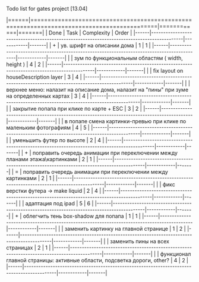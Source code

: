 Todo list for gates project [13.04]

|======|===========================================================================================|============|=======|
| Done |                                            Task                                           | Complexity | Order |
|------|-------------------------------------------------------------------------------------------|------------|-------|
| +    | ув. шрифт на описании дома                                                                |          1 |     1 |
|------|-------------------------------------------------------------------------------------------|------------|-------|
|      | зум по функциональным областям ( width, height )                                          |          4 |     2 |
|------|-------------------------------------------------------------------------------------------|------------|-------|
|      | fix layout on houseDescription layer                                                      |          3 |     4 |
|------|-------------------------------------------------------------------------------------------|------------|-------|
|      | верхнее меню: налазит на описание дома, налазит на "пины" при зуме на определенных картах |          3 |     4 |
|------|-------------------------------------------------------------------------------------------|------------|-------|
|      | закрытие попапа при клике по карте + ESC                                                  |          3 |     2 |
|------|-------------------------------------------------------------------------------------------|------------|-------|
|      | в попапе смена картинки-превью при клике по маленьким фотографиям                         |          4 |     5 |
|------|-------------------------------------------------------------------------------------------|------------|-------|
|      | уменьшить футер по высоте                                                                 |          2 |     4 |
|------|-------------------------------------------------------------------------------------------|------------|-------|
| +    | поправить очередь анимации при переключении между планами этажа\картинками                |          2 |     1 |
|------|-------------------------------------------------------------------------------------------|------------|-------|
| =    | поправить очередь анимации при переключении между картинками                              |          2 |     1 |
|------|-------------------------------------------------------------------------------------------|------------|-------|
|      | фикс верстки футера -> make liquid                                                        |          2 |     4 |
|------|-------------------------------------------------------------------------------------------|------------|-------|
|      | адаптация под ipad                                                                        |          5 |     6 |
|------|-------------------------------------------------------------------------------------------|------------|-------|
| +    | облегчить тень box-shadow для попапа                                                      |          1 |     1 |
|------|-------------------------------------------------------------------------------------------|------------|-------|
|      | заменить картинку на главной странице                                                     |          1 |     2 |
|------|-------------------------------------------------------------------------------------------|------------|-------|
|      | заменить пины на всех страницах                                                           |          2 |     1 |
|------|-------------------------------------------------------------------------------------------|------------|-------|
|      | функционал главной страницы: активные области, подсветка дороги, other?                   |          4 |     2 |
|------|-------------------------------------------------------------------------------------------|------------|-------|
